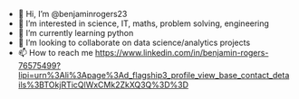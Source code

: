 - 👋 Hi, I’m @benjaminrogers23
- 👀 I’m interested in science, IT, maths, problem solving, engineering
- 🌱 I’m currently learning python
- 💞️ I’m looking to collaborate on data science/analytics projects
- 📫 How to reach me https://www.linkedin.com/in/benjamin-rogers-76575499?lipi=urn%3Ali%3Apage%3Ad_flagship3_profile_view_base_contact_details%3BTOkjRTicQlWxCMk2ZkXQ3Q%3D%3D

<!---
benjaminrogers23/benjaminrogers23 is a ✨ special ✨ repository because its `README.md` (this file) appears on your GitHub profile.
You can click the Preview link to take a look at your changes.
--->
